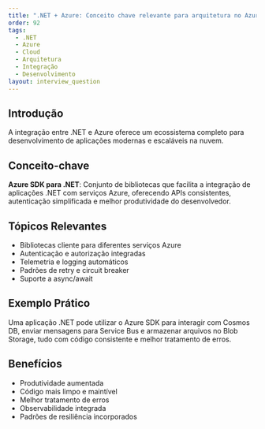 ```yaml
---
title: ".NET + Azure: Conceito chave relevante para arquitetura no Azure"
order: 92
tags:
  - .NET
  - Azure
  - Cloud
  - Arquitetura
  - Integração
  - Desenvolvimento
layout: interview_question
---
```


## Introdução

A integração entre .NET e Azure oferece um ecossistema completo para desenvolvimento de aplicações modernas e escaláveis na nuvem.

## Conceito-chave

**Azure SDK para .NET**: Conjunto de bibliotecas que facilita a integração de aplicações .NET com serviços Azure, oferecendo APIs consistentes, autenticação simplificada e melhor produtividade do desenvolvedor.

## Tópicos Relevantes

- Bibliotecas cliente para diferentes serviços Azure
- Autenticação e autorização integradas
- Telemetria e logging automáticos
- Padrões de retry e circuit breaker
- Suporte a async/await

## Exemplo Prático

Uma aplicação .NET pode utilizar o Azure SDK para interagir com Cosmos DB, enviar mensagens para Service Bus e armazenar arquivos no Blob Storage, tudo com código consistente e melhor tratamento de erros.

## Benefícios

- Produtividade aumentada
- Código mais limpo e maintível
- Melhor tratamento de erros
- Observabilidade integrada
- Padrões de resiliência incorporados
